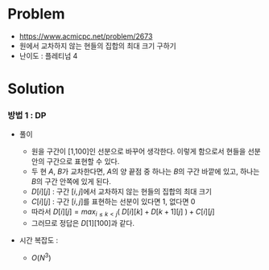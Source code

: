 # Problem
* https://www.acmicpc.net/problem/2673
* 원에서 교차하지 않는 현들의 집합의 최대 크기 구하기
* 난이도 : 플레티넘 4

# Solution

### 방법 1 : DP
* 풀이
  * 원을 구간이 [1,100]인 선분으로 바꾸어 생각한다. 이렇게 함으로서 현들을 선분 안의 구간으로 표현할 수 있다.
  * 두 현 $A$, $B$가 교차한다면, $A$의 양 끝점 중 하나는 $B$의 구간 바깥에 있고, 하나는 $B$의 구간 안쪽에 있게 된다.
  * $D[i][j]$ : 구간 $[i, j]$에서 교차하지 않는 현들의 집합의 최대 크기
  * $C[i][j]$ : 구간 $[i, j]$를 표현하는 선분이 있다면 1, 없다면 0
  * 따라서 $D[i][j] = max_{i \le k < j} ( \ D[i][k] + D[k+1][j] \ ) + C[i][j]$
  * 그러므로 정답은 $D[1][100]$과 같다.

* 시간 복잡도 :
  * $O(N^3)$
<br></br>
